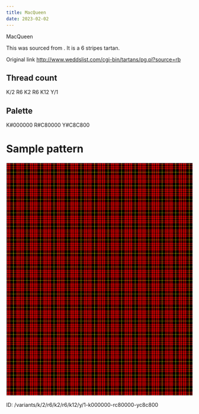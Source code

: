 ```yaml
---
title: MacQueen
date: 2023-02-02
---
```

MacQueen

This was sourced from <no value>.  It is a 6 stripes tartan.

Original link http://www.weddslist.com/cgi-bin/tartans/pg.pl?source=rb

## Thread count
K/2 R6 K2 R6 K12 Y/1

## Palette
K#000000 R#C80000 Y#C8C800

# Sample pattern

![Tartan detail](tartan.png "K/2 R6 K2 R6 K12 Y/1 tartan")

ID: /variants/k/2/r6/k2/r6/k12/y/1-k000000-rc80000-yc8c800